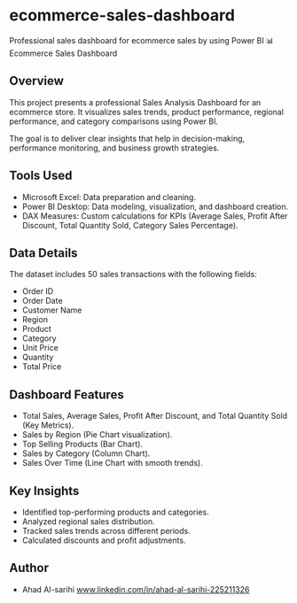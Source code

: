 # ecommerce-sales-dashboard
Professional sales dashboard for ecommerce sales by using Power BI
📊 Ecommerce Sales Dashboard

## Overview

This project presents a professional Sales Analysis Dashboard  for an ecommerce store.
It visualizes sales trends, product performance, regional performance, and category comparisons using Power BI.

The goal is to deliver clear insights that help in decision-making, performance monitoring, and business growth strategies.



## Tools Used
 - Microsoft Excel: Data preparation and cleaning.
 - Power BI Desktop: Data modeling, visualization, and dashboard creation.
 - DAX Measures: Custom calculations for KPIs (Average Sales, Profit After Discount, Total Quantity Sold, Category Sales Percentage).



## Data Details

The dataset includes 50 sales transactions with the following fields:
 - Order ID
 - Order Date
 - Customer Name
 - Region
 - Product
 - Category
 - Unit Price
 - Quantity
 - Total Price



## Dashboard Features
 - Total Sales, Average Sales, Profit After Discount, and Total Quantity Sold (Key Metrics).
 - Sales by Region (Pie Chart visualization).
 - Top Selling Products (Bar Chart).
 - Sales by Category (Column Chart).
 - Sales Over Time (Line Chart with smooth trends).



## Key Insights
 - Identified top-performing products and categories.
 - Analyzed regional sales distribution.
 - Tracked sales trends across different periods.
 - Calculated discounts and profit adjustments.



## Author
 - Ahad Al-sarihi
 www.linkedin.com/in/ahad-al-sarihi-225211326

